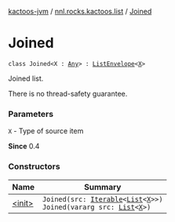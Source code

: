 [kactoos-jvm](../../index.md) / [nnl.rocks.kactoos.list](../index.md) / [Joined](./index.md)

# Joined

`class Joined<X : `[`Any`](https://kotlinlang.org/api/latest/jvm/stdlib/kotlin/-any/index.html)`> : `[`ListEnvelope`](../-list-envelope/index.md)`<`[`X`](index.md#X)`>`

Joined list.

There is no thread-safety guarantee.

### Parameters

`X` - Type of source item

**Since**
0.4

### Constructors

| Name | Summary |
|---|---|
| [&lt;init&gt;](-init-.md) | `Joined(src: `[`Iterable`](https://kotlinlang.org/api/latest/jvm/stdlib/kotlin.collections/-iterable/index.html)`<`[`List`](https://kotlinlang.org/api/latest/jvm/stdlib/kotlin.collections/-list/index.html)`<`[`X`](index.md#X)`>>)`<br>`Joined(vararg src: `[`List`](https://kotlinlang.org/api/latest/jvm/stdlib/kotlin.collections/-list/index.html)`<`[`X`](index.md#X)`>)` |

